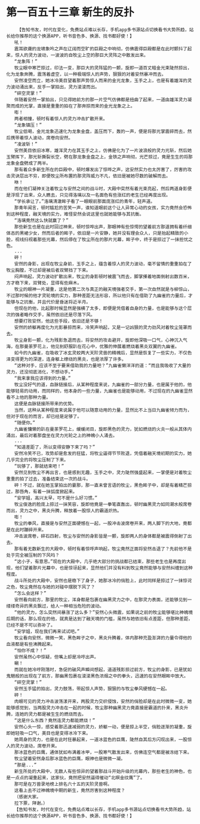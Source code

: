 # 第一百五十三章 新生的反扑
        【告知书友，时代在变化，免费站点难以长存，手机app多书源站点切换看书大势所趋，站长给你推荐的这个换源APP，听书音色多、换源、找书都好使！】
       吼！
       震耳欲聋的龙啸象吟之声在辽阔而空旷的巨殿之中响彻，仿佛震得巨殿都是在此时颤抖了起来，惊人的灵力波动，一波波的自牧尘上空的那巨大灵阵之中散发出来。
       “龙象阵！”
       牧尘眼中寒芒掠过，印法一变，那巨大的灵阵猛的一颤，旋即一道百丈暗金光束陡然掠出，化为龙象奔腾，震荡着虚空，以一种极端惊人的声势，狠狠的对着安然暴冲而去。
       安然凌空而立，她冰冷美目望着那声势惊人而来的金光龙象，玉手之上，也是有着雄浑的灵力波动涌出来，反手一掌拍出，灵力滚滚而出。
       “碎空灵掌！”
       伴随着安然一掌拍出，只见得她前方的那一片空气仿佛都是扭曲了起来，一道由雄浑灵力凝聚而成的光掌，直接是重重的拍在了那奔掠而来的金光龙象之上。
       嘭！
       两者相撞，顿时有着惊人的灵力冲击扩散开来。
       “龙象镇压！”
       牧尘低喝，金光龙象迅速化为龙象金盘，盖压而下，轰的一声，便是将那光掌震碎而去，然后携带着惊人波动，席卷向安然。
       “凌波斩！”
       安然美目依旧冰寒，雄浑灵力在其玉手之上，仿佛是化为了一片波浪般的灵力光斩，然后她玉臂挥下，那光斩撕裂长空，劈在那龙象金盘之上，金铁之声响彻，光芒掠过，竟是生生的将那龙象金盘劈成了两半。
       那有着众多新生所在的巨殿中，顿时爆发出了惊哗之声，这安然实力也太厉害了，厉害的攻击灵诀层出不穷，即便牧尘所布置的那灵阵威力不凡，依旧是被她尽数的破解而去。
       咻！
       而在他们凝神关注着牧尘与安然之间的战斗时，大殿中突然有着光束亮起，然后两道身影便是浮现了出来，众人瞧去，只见得洛璃以及一名面色有些涨红的老生已经再度出现。
       “学长承让了。”洛璃清澈眸子看了一眼眼前那面庞涨红的青年，轻声道。
       那青年闻言，顿时尴尬的苦笑一声，谁知道眼前这个让人异常心动的女孩，实力竟然会恐怖到这种程度，融天境的实力，难怪安然会说这里也就她能够与其抗衡。
       “洛璃竟然这么快就赢了？”
       那些新生也是在此时回过神来，顿时惊哗出声，那眼神有些惊愕的望着前方那道拥有着纤细体态的黑裙少女，然而后者的眸子，依旧是一片安静，她并没有理会众人，只是抬起精致的小脸，视线扫视着那些光幕，然后停在了牧尘所在的那片光幕，眸子中，终于是掠过了一抹担忧之色。
       ...
       砰！
       安然的身影，出现在牧尘身前，玉手之上，蕴含着惊人的灵力波动，毫不留情的重重拍在了牧尘胸膛，不过却是被后者双臂挡了下来。
       闷声响起，灵力波动扩散出来，牧尘的身影顿时被震飞而去，脚掌搽着地面倒射出数百米，方才稳下来，双臂处，显得有些麻木。
       牧尘的眼神一片凝重，这是他第二次与真正的融天境强者交手，第一次自然就是与柳惊山，不过那时候的他才灵轮境的实力，那种差距无法形容，所以他只有在借助了九幽雀的力量后，才能够与之抗衡，并且代价是昏迷将近半月。
       但现在的他，比起那时候显然是强横了太多，即便是凭借着自身的力量，也是能够与这个层次的强者略作交手，虽然依旧还是尽落下风。
       想要打败安然，他这些手段，依旧还是不够！
       安然的娇躯再度化为光影暴掠而来，冷笑声响起，又是一记凶狠的灵力劲风对着牧尘笼罩而去。
       牧尘身影一颤，化为残影急退而去，将安然的攻击避开，旋即他深吸一口气，心神沉入气海，在那曼荼罗花上，他见到舒服趴在花心中，优雅的伸展着燃烧着黑炎双翼的九幽雀。
       如今的九幽雀，在吸收了冰玄灵蛟两大天阶灵兽的精魄后，显然是恢复了一些实力，不仅色泽变得更为的深邃，连身躯上缭绕的黑炎，也是浓厚了许多。
       “这种对手，应该不至于要来借助我的力量吧？”九幽雀懒洋洋的道：“而且我吸收了大量的灵力，还没彻底消化，不想动手。”
       “我来拿我应该得到的力量。”
       牧尘没好气的道，血脉链接后，从某种程度来说，九幽雀的一部分力量，也是属于他的，他能够轻易的动用，而同样的，他本身的一些力量，九幽雀也是能够动用，不过现在的九幽雀显然看不上他的那种力量。
       这便是血脉链接所带来的优势。
       当然，这种从某种程度来说属于他可以随意动用的力量，显然比不上当日九幽雀倾力而为，但对于现在的而言，却已经是足够了。
       “随便你。”
       九幽雀慵懒的趴在曼荼罗花上，缓缓闭目，旋即黑色的灵力，犹如燃烧的火炎一般从其体内涌出，最后对着那盘坐在灵力光轮之上的神魄小人涌去。
       ...
       “知道差距了，所以变得安静下来了吗？”
       安然冷笑不已，攻势却是愈发的狂猛，将牧尘逼得节节败退，凭借着融天境初期的实力，她几乎完全的将牧尘压制了下来。
       “玩够了，那就结束吧！”
       安然见到牧尘不再出言，也是感到无趣，玉手之中，灵力陡然强盛起来，一掌便是对着牧尘重重的拍了过去，准备结束这一次的战斗。
       砰！不过，就在她玉掌拍出的霎那，那一直未曾言语的牧尘，黑色眸子中，却是有着精芒掠过，那唇角，有着一抹弧度掀起来。
       “安学姐，高兴太早，可不是什么好习惯。”
       牧尘俊逸的脸庞上掠过一抹笑容，旋即他竟是一拳笔直轰出，顿时幽黑灵力如同潮水般席卷而出，灵力之中，黑炎升腾，释放着一股惊人的霸道炽热。
       嘭！
       牧尘的拳风，直接是与安然正面硬憾在一起，一股冲击波席卷开来，两人脚下的大地，竟都是在此时蹦碎开来。
       冲击波席卷，碎石四射，牧尘与安然的身影皆是一颤，旋即两人的身体都是被震得倒射了出去。
       那有着无数新生的大殿中，顿时有着惊呼声响起，牧尘竟然正面将安然击退了？先前他不是处于完全被压制的下风吗？
       “这小子，有意思。”现在的大殿中，几乎绝大部分的挑战都已结束，那些老生也是再度出现，他们望着那片光幕中，也是惊讶起来，显然他们并没有料到牧尘竟然能够与安然纠缠到这种程度。
       战斗所处的大殿中，安然也是稳下了身子，她那冰冷的俏脸上，此时同样是掠过了一抹惊诧之色，牧尘竟然在与她的对碰中摆脱下风了？
       “怎么会这样？”
       安然看向前方，那里的牧尘，浑身都是包裹在幽黑灵力之中，在那灵力表面，还能够见到一缕缕奇异的黑炎飘过，给人一种相当危险的波动。
       “他的灵力，怎么突然间暴涨了这么多？”安然心头微震，如果说之前的牧尘能够堪比神魄境后期的话，那么现在的他，就真是达到了融天境的门槛，虽然与她依旧有点差距，但那种差距，已经不是不可以弥补了。
       “安学姐，现在我们再来试试吧。”
       牧尘看向安然，微微一笑，黑色眸子之中，黑炎升腾着，体内那种充盈澎湃的力量令得他的血液都是有些沸腾起来。
       “怕你不成？！”
       安然虽然心中惊疑，但嘴上却是冷哼出声。
       唰！
       而就在她冷哼刚落时，急促的破风声瞬间想起，道道残影掠过前方，牧尘的身影，已是犹如鬼魅般的出现在了前方，那幽黑包裹在滚滚黑色浓烟之中的拳头，迅速的在安然眼眸中放大。
       “碎空灵掌！”
       安然玉手猛的拍出，灵力鼓荡，带起惊人声势，狠狠的与牧尘拳风硬憾在一起。
       砰！
       肉眼可见的灵力冲击波荡漾开来，两股灵力交织侵蚀，安然的俏脸却是在此时微微一变，她能够感觉到，当两股灵力冲击在一起的时候，牧尘那种幽黑灵力竟直接是霸道的扑来，黑炎升腾，连她的灵力都是被生生的燃烧而去。
       “这是什么东西？竟然连灵力都能燃烧！”
       安然心头一惊，感受着那迅速减弱的灵力，娇躯一动，便是掠上半空，俏脸逐渐的凝重，旋即她轻吸一口气，美目也是变得冰冷下来。
       她周身的灵力，也是在此时狂暴起来，一道冰蓝色的巨鹰，陡然自其后方闪现出来，一股惊人的灵力波动，席卷开来。
       那冰蓝色的巨鹰，通体犹如布满着冰甲，一股寒气散发出来，仿佛连空气都是被冻结下来。
       牧尘望着安然身后那冰蓝色的巨鹰，眼神也是微微一凝。
       “那是...”
       新生所处的大殿中，无数人有些惊异的望着那战斗开始升级的光幕内，那些老生的神色，也是一点点的凝重起来，这家伙，竟然把安然逼得催动“北暝金纹鹰”了。
       那可是在万兽录地榜上排名六十五的天阶灵兽啊。
       这看上去不过神魄境中期的新生，竟然厉害到这种程度？
       （感谢大家。
       拉下票，拜谢。）
       【告知书友，时代在变化，免费站点难以长存，手机app多书源站点切换看书大势所趋，站长给你推荐的这个换源APP，听书音色多、换源、找书都好使！】